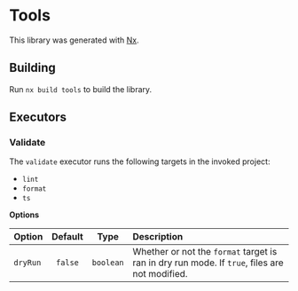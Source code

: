 # Tools

This library was generated with [Nx](https://nx.dev).

## Building

Run `nx build tools` to build the library.

## Executors

### Validate

The `validate` executor runs the following targets in the invoked project:

- `lint`
- `format`
- `ts`

**Options**

| Option   | Default |   Type    | Description                                                                                   |
| :------- | :-----: | :-------: | :-------------------------------------------------------------------------------------------- |
| `dryRun` | `false` | `boolean` | Whether or not the `format` target is ran in dry run mode. If `true`, files are not modified. |
